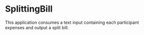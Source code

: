 # SplittingBill
This application consumes a text input containing each participant expenses and output a split bill.
